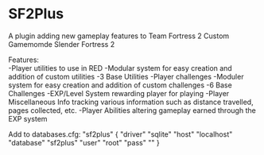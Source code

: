 # SF2Plus

A plugin adding new gameplay features to Team Fortress 2 Custom Gamemomde Slender Fortress 2

Features:
<br/>
-Player utilities to use in RED
-Modular system for easy creation and addition of custom utilities
-3 Base Utilities
-Player challenges
-Moduler system for easy creation and addition of custom challenges
-6 Base Challenges
-EXP/Level System rewarding player for playing
-Player Miscellaneous Info tracking various information such as distance travelled, pages collected, etc.
-Player Abilities altering gameplay earned through the EXP system

Add to databases.cfg:
"sf2plus"
{
	"driver"	"sqlite"
 	"host"	"localhost"
  	"database"	"sf2plus"
   	"user"	"root"
    	"pass"	""
}
